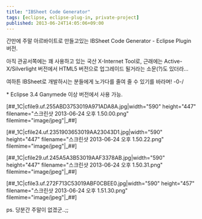 ```yaml
---
title: "IBSheet Code Generator"
tags: [eclipse, eclipse-plug-in, private-project]
published: 2013-06-24T14:05:06+09:00
---
```


간만에 주말 아르바이트로 만들고있는 IBSheet Code Generator  - Eclipse Plugin 버전.

아직 관공서쪽에는 꽤 사용하고 있는 국산 X-Internet Tool로, 근래에는 Active-X/Silverlight 버전에서 HTML5 버전으로 업그레이드 될거라는 소문(?)도 있더라...

여하튼 IBSheet로 개발하시는 분들에게 노가다를 줄여 줄 수 있기를 바라며! -0-/

\* Eclipse 3.4 Ganymede 이상 버전에서 사용 가능.

[##\_1C|cfile9.uf.255ABD3753019A971ADA8A.jpg|width="590" height="447" filename="스크린샷 2013-06-24 오후 1.50.00.png" filemime="image/jpeg"|\_##]

[##\_1C|cfile24.uf.2351903653019AA23043D1.jpg|width="590" height="447" filename="스크린샷 2013-06-24 오후 1.50.22.png" filemime="image/jpeg"|\_##]

[##\_1C|cfile29.uf.245A5A3B53019AAF3378AB.jpg|width="590" height="447" filename="스크린샷 2013-06-24 오후 1.50.31.png" filemime="image/jpeg"|\_##]

[##\_1C|cfile3.uf.272F713C53019ABF0CBEE0.jpg|width="590" height="457" filename="스크린샷 2013-06-24 오후 1.51.30.png" filemime="image/jpeg"|\_##]

ps. 당분간 주말이 없겠군..;;

